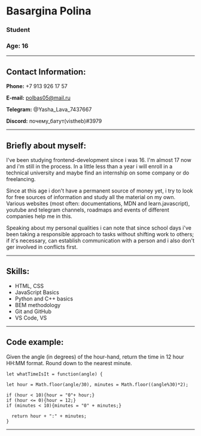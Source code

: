 # Basargina Polina
### Student
### Age: 16
****
## Contact Information:
**Phone:** +7 913 926 17 57

**E-mail:** polbas05@mail.ru

**Telegram:** @Yasha_Lava_7437667

**Discord:** почему_батут(vistheb)#3979
****
## Briefly about myself:
I've been studying frontend-development since i was 16. I'm almost 17 now and i'm still in the process. In a little less than a year i will enroll in a technical university and maybe find an internship on some company or do freelancing. 

Since at this age i don't have a permanent source of money yet, i try to look for free sources of information and study all the material on my own. Various websites (most often: documentations, MDN and learn.javascript), youtube and telegram channels, roadmaps and events of different companies help me in this. 

Speaking about my personal qualities i can note that since school days i've been taking a responsible approach to tasks without shifting work to others; if it's necessary, can establish communication with a person and i also don't ger involved in conflicts first.
****
## Skills:
- HTML, CSS
- JavaScript Basics
- Python and C++ basics
- BEM methodology
- Git and GitHub
- VS Code, VS
****
## Code example:
Given the angle (in degrees) of the hour-hand, return the time in 12 hour HH:MM format. Round down to the nearest minute.

```
let whatTimeIsIt = function(angle) {

let hour = Math.floor(angle/30), minutes = Math.floor((angle%30)*2);

if (hour < 10){hour = "0"+ hour;}
if (hour <= 0){hour = 12;}
if (minutes < 10){minutes = "0" + minutes;}

  return hour + ":" + minutes;
}
```
****
